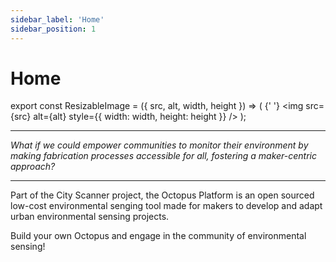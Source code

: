 ```yaml
---
sidebar_label: 'Home'
sidebar_position: 1
---
```


# Home

export const ResizableImage = ({ src, alt, width, height }) => (
    <span>
      {' '}
      <img src={src} alt={alt} style={{ width: width, height: height }} />
    </span>
);




---

*What if we could empower communities to monitor their environment by making fabrication processes accessible for all, fostering a maker-centric approach?*

---



Part of the City Scanner project, the Octopus Platform is an open sourced low-cost environmental senging tool made for makers to develop and adapt urban environmental sensing projects. 

Build your own Octopus and engage in the community of environmental sensing!